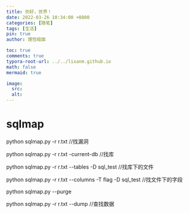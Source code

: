 ```yaml
---
title: 你好，世界！
date: 2022-03-26 10:34:00 +0800
categories: [随笔]
tags: [生活]
pin: true
author: 理性暗面

toc: true
comments: true
typora-root-url: ../../lixanm.github.io
math: false
mermaid: true

image:
  src:
  alt: 
---
```


# sqlmap

python sqlmap.py -r r.txt	//找漏洞

python sqlmap.py -r r.txt -current-db	//找库

python sqlmap.py -r r.txt --tables -D sql_test	//找库下的文件

python sqlmap.py -r r.txt --columns -T flag -D sql_test	//找文件下的字段

python sqlmap.py --purge

python sqlmap.py -r r.txt --dump	//查找数据









